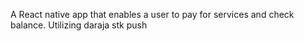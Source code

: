 A React native app that enables a user to pay for services and check balance. Utilizing daraja stk push
